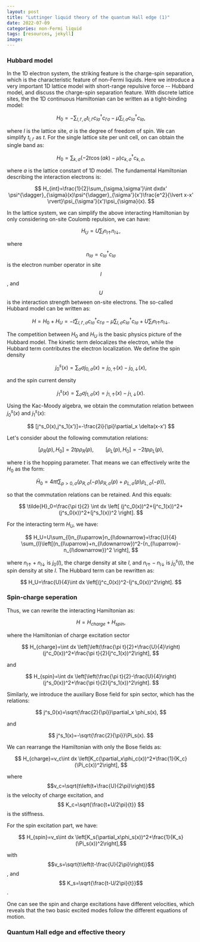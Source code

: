 ```yaml
---
layout: post
title: "Luttinger liquid theory of the quantum Hall edge (1)"
date: 2022-07-09
categories: non-Fermi liquid
tags: [resources, jekyll]
image:
---
```


### Hubbard model

In the 1D electron system, the striking feature is the charge-spin separation, which is the characteristic feature of non-Fermi liquids. Here we introduce a very important 1D lattice model with short-range repulsive force -- Hubbard model, and discuss the charge-spin separation feature. With discrete lattice sites, the the 1D continuous Hamiltonian can be written as a tight-binding model:

$$
H_0=-\sum_{l,l',\sigma} t_{l,l'}c^{\dagger}_{l\sigma}c_{l'\sigma}-\mu\sum_{l,\sigma}c^{\dagger}_{l\sigma}c_{l\sigma}, 
$$

where $l$ is the lattice site, $\sigma$ is the degree of freedom of spin. We can simplify $t_{l,l'}$ as $t$. For the single lattice site per unit cell, on can obtain the single band as:

$$
H_0=\sum_{k,\sigma} \left(-2t\cos(ak)-\mu \right) c^{\dagger}_{k,\sigma}c_{k,\sigma},
$$

where $a$ is the lattice constant of 1D model. The fundamental Hamiltonian describing the interaction electrons is: 

$$
H_{int}=\frac{1}{2}\sum_{\sigma,\sigma'}\int dxdx' \psi^{\dagger}_{\sigma}(x)\psi^{\dagger}_{\sigma'}(x')\frac{e^2}{\lvert x-x' \rvert}\psi_{\sigma'}(x')\psi_{\sigma}(x).
$$

In the lattice system, we can simplify the above interacting Hamiltonian by only considering on-site Coulomb repulsion, we can have:

$$
H_{U}=U\sum_{l}n_{l\uparrow}n_{l\downarrow},
$$

where $$n_{l\sigma}=c^{\dagger}_{l\sigma}c_{l\sigma}$$ is the electron number operator in site $$l$$, and $$U$$ is the interaction strength between on-site electrons. The so-called Hubbard model can be written as:

$$
H=H_0+H_U
=-t\sum_{l,l',\sigma}c^{\dagger}_{l\sigma}c_{l'\sigma}-\mu\sum_{l,\sigma}c^{\dagger}_{l\sigma}c_{l\sigma}+U\sum_{l}n_{l\uparrow}n_{l\downarrow}.
$$

The competition between $H_0$ and $H_U$ is the basic physics picture of the Hubbard model. The kinetic term delocalizes the electron, while the Hubbard term contributes the electron localization. We define the spin density

$$
j^s_0(x)=\sum_{\sigma}\sigma j_{0,\sigma}(x)=j_{0,\uparrow}(x)-j_{0,\downarrow}(x),
$$

and the spin current density

$$
j^s_1(x)=\sum_{\sigma}\sigma j_{1,\sigma}(x)=j_{1,\uparrow}(x)-j_{1,\downarrow}(x).
$$

Using the Kac-Moody algebra, we obtain the commutation relation between $j^s_0(x)$ and $j^s_1(x)$: 

$$
[j^s_0(x),j^s_1(x')]=-\frac{2i}{\pi}\partial_x \delta(x-x')
$$

Let's consider about the following commutation relations:

$$
[\rho_{R}(p),H_0]=2t p \rho_R(p),\qquad
[\rho_{L}(p),H_0]=-2t p \rho_L(p),
$$

where $t$ is the hopping parameter. That means we can effectively write the $H_0$ as the form:

$$
\tilde{H}_0=4\pi t \sum_{p>0,\sigma}(\rho_{R,\sigma}(-p)\rho_{R,\sigma}(p)+\rho_{L,\sigma}(p)\rho_{L,\sigma}(-p)),
$$

so that the commutation relations can be retained. And this equals:

$$
\tilde{H}_0=\frac{\pi t}{2} \int dx \left[ (j^c_0(x))^2+(j^c_1(x))^2+(j^s_0(x))^2+(j^s_1(x))^2 \right].
$$

For the interacting term $H_U$, we have:

$$
H_U=U\sum_{l}n_{l\uparrow}n_{l\downarrow}=\frac{U}{4} \sum_{l}\left[(n_{l\uparrow}+n_{l\downarrow})^2-(n_{l\uparrow}-n_{l\downarrow})^2 \right],
$$

where $n_{l\uparrow}+n_{l\downarrow}$ is $j_0(l)$, the charge density at site $l$, and $n_{l\uparrow}-n_{l\downarrow}$ is $j^s_0(l)$, the spin density at site $l$. The Hubbard term can be rewritten as:  

$$
H_U=\frac{U}{4}\int dx \left[(j^c_0(x))^2-(j^s_0(x))^2\right].
$$

### Spin-charge seperation

Thus, we can rewrite the interacting Hamiltonian as: 

$$
H=H_{charge}+H_{spin},
$$

where the Hamiltonian of charge excitation sector

$$
H_{charge}=\int dx \left[\left(\frac{\pi t}{2}+\frac{U}{4}\right)(j^c_0(x))^2+\frac{\pi t}{2}(j^c_1(x))^2\right],
$$

and

$$
H_{spin}=\int dx \left[\left(\frac{\pi t}{2}-\frac{U}{4}\right)(j^s_0(x))^2+\frac{\pi t}{2}(j^s_1(x))^2\right].
$$

Similarly, we introduce the auxiliary Bose field for spin sector, which has the relations:

$$
j^s_0(x)=\sqrt{\frac{2}{\pi}}\partial_x \phi_s(x),
$$

and

$$
j^s_1(x)=-\sqrt{\frac{2}{\pi}}\Pi_s(x).
$$

We can rearrange the Hamiltonian with only the Bose fields as:

$$
H_{charge}=v_c\int dx \left[K_c(\partial_x\phi_c(x))^2+\frac{1}{K_c}(\Pi_c(x))^2\right],
$$

where $$v_c=\sqrt{t\left(t+\frac{U}{2\pi}\right)}$$ is the velocity of charge excitation, and
$$
K_c=\sqrt{\frac{t+U/2\pi}{t}}
$$
is the stiffness.

For the spin excitation part, we have: 

$$
H_{spin}=v_s\int dx \left[K_s(\partial_x\phi_s(x))^2+\frac{1}{K_s}(\Pi_s(x))^2\right],$$

with
$$v_s=\sqrt{t\left(t-\frac{U}{2\pi}\right)}$$, and $$ K_s=\sqrt{\frac{t-U/2\pi}{t}}$$.

One can see the spin and charge excitations have different velocities, which reveals that the two basic excited modes follow the different equations of motion.

### Quantum Hall edge and effective theory

